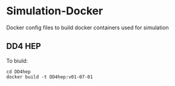 # Simulation-Docker

Docker config files to build docker containers used for simulation


## DD4 HEP

To biuld:

    cd DD4hep
    docker build -t DD4hep:v01-07-01